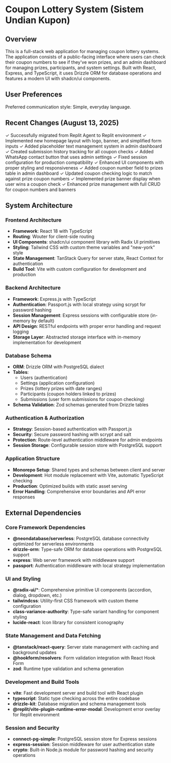 # Coupon Lottery System (Sistem Undian Kupon)

## Overview

This is a full-stack web application for managing coupon lottery systems. The application consists of a public-facing interface where users can check their coupon numbers to see if they've won prizes, and an admin dashboard for managing prizes, participants, and system settings. Built with React, Express, and TypeScript, it uses Drizzle ORM for database operations and features a modern UI with shadcn/ui components.

## User Preferences

Preferred communication style: Simple, everyday language.

## Recent Changes (August 13, 2025)

✓ Successfully migrated from Replit Agent to Replit environment
✓ Implemented new homepage layout with logo, banner, and simplified form inputs
✓ Added placeholder text management system in admin dashboard  
✓ Created submission history tracking for all coupon checks
✓ Added WhatsApp contact button that uses admin settings
✓ Fixed session configuration for production compatibility
✓ Enhanced UI components with proper styling and responsiveness
✓ Added coupon number field to prizes table in admin dashboard
✓ Updated coupon checking logic to match against prize coupon numbers
✓ Implemented prize banner display when user wins a coupon check
✓ Enhanced prize management with full CRUD for coupon numbers and banners

## System Architecture

### Frontend Architecture
- **Framework**: React 18 with TypeScript
- **Routing**: Wouter for client-side routing
- **UI Components**: shadcn/ui component library with Radix UI primitives
- **Styling**: Tailwind CSS with custom theme variables and "new-york" style
- **State Management**: TanStack Query for server state, React Context for authentication
- **Build Tool**: Vite with custom configuration for development and production

### Backend Architecture
- **Framework**: Express.js with TypeScript
- **Authentication**: Passport.js with local strategy using scrypt for password hashing
- **Session Management**: Express sessions with configurable store (in-memory by default)
- **API Design**: RESTful endpoints with proper error handling and request logging
- **Storage Layer**: Abstracted storage interface with in-memory implementation for development

### Database Schema
- **ORM**: Drizzle ORM with PostgreSQL dialect
- **Tables**: 
  - Users (authentication)
  - Settings (application configuration)
  - Prizes (lottery prizes with date ranges)
  - Participants (coupon holders linked to prizes)
  - Submissions (user form submissions for coupon checking)
- **Schema Validation**: Zod schemas generated from Drizzle tables

### Authentication & Authorization
- **Strategy**: Session-based authentication with Passport.js
- **Security**: Secure password hashing with scrypt and salt
- **Protection**: Route-level authentication middleware for admin endpoints
- **Session Storage**: Configurable session store with PostgreSQL support

### Application Structure
- **Monorepo Setup**: Shared types and schemas between client and server
- **Development**: Hot module replacement with Vite, automatic TypeScript checking
- **Production**: Optimized builds with static asset serving
- **Error Handling**: Comprehensive error boundaries and API error responses

## External Dependencies

### Core Framework Dependencies
- **@neondatabase/serverless**: PostgreSQL database connectivity optimized for serverless environments
- **drizzle-orm**: Type-safe ORM for database operations with PostgreSQL support
- **express**: Web server framework with middleware support
- **passport**: Authentication middleware with local strategy implementation

### UI and Styling
- **@radix-ui/***: Comprehensive primitive UI components (accordion, dialog, dropdown, etc.)
- **tailwindcss**: Utility-first CSS framework with custom theme configuration
- **class-variance-authority**: Type-safe variant handling for component styling
- **lucide-react**: Icon library for consistent iconography

### State Management and Data Fetching
- **@tanstack/react-query**: Server state management with caching and background updates
- **@hookform/resolvers**: Form validation integration with React Hook Form
- **zod**: Runtime type validation and schema generation

### Development and Build Tools
- **vite**: Fast development server and build tool with React plugin
- **typescript**: Static type checking across the entire codebase
- **drizzle-kit**: Database migration and schema management tools
- **@replit/vite-plugin-runtime-error-modal**: Development error overlay for Replit environment

### Session and Security
- **connect-pg-simple**: PostgreSQL session store for Express sessions
- **express-session**: Session middleware for user authentication state
- **crypto**: Built-in Node.js module for password hashing and security operations